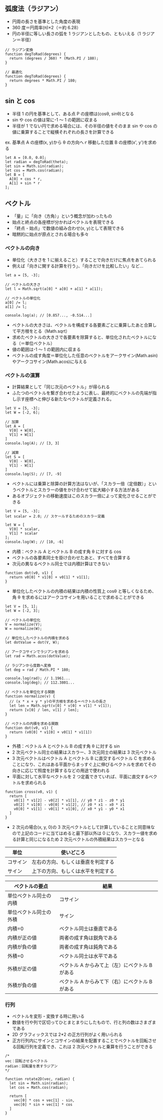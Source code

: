 ## 弧度法（ラジアン）

- 円周の長さを基準とした角度の表現
- 360 度＝円周率(π)×2（＝約 6.28）
- 円の半径に等しい長さの弧を 1 ラジアンとしたもの、ともいえる（1 ラジアン＝半径）

```
// ラジアン変換
function degToRad(degrees) {
  return (degrees / 360) * (Math.PI / 180);
}

// 最適化
function degToRad(degrees) {
  return degrees * Math.PI / 180;
}
```

## sin と cos

- 半径 1 の円を基準として、ある点 P の座標は(cosθ, sinθ)となる
- sin や cos の値は常に-1 ～ 1 の範囲に収まる
- 半径が 1 でない円で求める場合には、その半径の値をそのまま sin や cos の値に乗算することで縦横それぞれの長さを計算できる

ex. 基準点 A の座標(x, y)から θ の方向へｒ移動した位置 B の座標(x', y')を求める

```
let A = [0.0, 0.0];
let radian = degToRad(theta);
let sin = Math.sin(radian);
let cos = Math.cos(radian);
let B = [
  A[0] + cos * r,
  A[1] + sin * r
];
```

## ベクトル

- 「量」に「向き（方角）」という概念が加わったもの
- 始点と終点の各座標が分かればベクトルを表現できる
- 「終点 - 始点」で数値の組み合わせ(x, y)として表現できる
- 暗黙的に始点が原点とされる場合も多々

### ベクトルの向き

- 単位化（大きさを 1 に揃えること）することで向きだけに焦点をあてられる
- 例えば「向きに関する計算を行う」、「向きだけを比較したい」など…

```
let a = [5, -3];

// ベクトルの大きさ
let l = Math.sqrt(a[0] * a[0] + a[1] * a[1]);

// ベクトルの単位化
a[0] /= l;
a[1] /= l;

console.log(a); // [0.857..., -0.514...]
```

- ベクトルの大きさは、ベクトルを構成する各要素ごとに乗算したあと合算して平方根をとる（Math.sqrt）
- 求めたベクトルの大きさで各要素を除算すると、単位化されたベクトルになる（＝単位ベクトル）
- 値の範囲は-1 ～ 1 の範囲内に収まる
- ベクトルの成す角度＝単位化した任意のベクトルをアークサイン(Math.asin)やアークコサイン(Math.acos)に与える

### ベクトルの演算

- 計算結果として「同じ次元のベクトル」が得られる
- ふたつのベクトルを繋ぎ合わせたように表し、最終的にベクトルの先端が指し示す座標へと伸びる新たなベクトルが定義される。

```
let V = [5, -3];
let W = [-2, 6];

// 加算
let A = [
  V[0] + W[0],
  V[1] + W[1]
]
console.log(A); // [3, 3]

// 減算
let S = [
  V[0] - W[0],
  V[1] - W[1]
]
console.log(S); // [7, -9]
```

- ベクトルには乗算と除算の計算方法はないが、「スカラー倍（定倍数）」というベクトルとスカラーの値をかけ合わせて拡大縮小する方法がある
- あるオブジェクトの移動速度はこのスカラー倍によって変化させることができる

```
let V = [5, -3];
let scalar = 2.0; // スケールするためのスカラー定義

let W = [
  V[0] * scalar,
  V[1] * scalar
];
console.log(W); // [10, -6]
```

- 内積：ベクトル A とベクトル B の成す角 θ に対する cos
- ベクトルの各要素同士を掛け合わせたあと、すべてを合算する
- 次元の異なるベクトル同士では内積計算はできない

```
function dot(v0, v1) {
  return v0[0] * v1[0] + v0[1] * v1[1];
}
```

- 単位化したベクトルの内積の結果は内積の性質上 cosθ と等しくなるため、角 θ を求めるにはアークコサインを用いることで求めることができる

```
let V = [5, 1];
let W = [-2, 3];

// ベクトルの単位化
V = normalize(V);
W = normalize(W);

// 単位化したベクトルの内積を求める
let dotValue = dot(V, W);

// アークコサインでラジアンを求める
let rad = Math.acos(dotValue);

// ラジアンから度数へ変換
let deg = rad / Math.PI * 180;

console.log(rad); // 1.1961...
console.log(deg); // 112.3801...

// ベクトルを単位化する関数
function normalize(v) {
  // (x * x + y * y)の平方根を求める＝ベクトルの長さ
  let len = Math.sqrt(v[0] * v[0] + v[1] * v[1]);
  return [v[0] / len, v[1] / len];
}

// ベクトルの内積を求める関数
function dot(v0, v1) {
  return (v0[0] * v1[0] + v0[1] * v1[1])
}
```

- 外積：ベクトル A とベクトル B の成す角 θ に対する sin
- 2 次元ベクトル同士の結果はスカラー、3 次元同士の結果は 3 次元ベクトル
- 3 次元ベクトルはベクトル A とベクトル B に直交するベクトル C を求めることになり、これはある平面からまっすぐ上に伸びるベクトルを求めてその向きに応じて照度を計算するなどの用途で使われる
- 平面に対して水平なベクトルを 2 つ定義できていれば、平面に直交するベクトルを求められる

```
function cross(v0, v1) {
  return [
    v0[1] * v1[2] - v0[2] * v1[1], // y0 * z1 - z0 * y1
    v0[2] * v1[0] - v0[0] * v1[2], // z0 * x1 - x0 * z1
    v0[0] * v1[1] - v0[1] * v1[0], // x0 * y1 - y0 * x1
  ]
}
```

- 2 次元の場合(x, y, 0)の 3 次元ベクトルとして計算していることと同意味なので上記のコードに当てはめると最下部以外は 0 になり、スカラー値を求める計算と同じになるため 2 次元ベクトルの外積結果はスカラーとなる

| 単位     | 使いどころ                         |
| -------- | ---------------------------------- |
| コサイン | 左右の方向、もしくは垂直を判定する |
| サイン   | 上下の方向、もしくは水平を判定する |

| ベクトルの要点         | 結果                                           |
| ---------------------- | ---------------------------------------------- |
| 単位ベクトル同士の内積 | コサイン                                       |
| 単位ベクトル同士の外積 | サイン                                         |
| 内積=0                 | ベクトル同士は垂直である                       |
| 内積が正の値           | 両者の成す角は鋭角である                       |
| 内積が負の値           | 両者の成す角は鈍角である                       |
| 外積=0                 | ベクトル同士は水平である                       |
| 外積が正の値           | ベクトル A からみて上（左）にベクトル B がある |
| 外積が負の値           | ベクトル A からみて下（右）にベクトル B がある |

### 行列

- ベクトルを変形・変換する時に用いる
- 数値を行や列で区切ってひとまとまりにしたもので、行と列の数はさまざまである
- 2D グラフィックスでは 2\*2 の正方行列がよく用いられる
- 正方行列内にサインとコサインの結果を配置することでベクトルを回転させる回転行列を定義でき、これは 2 次元ベクトルと乗算を行うことができる

```
/*
vec：回転させるベクトル
radian：回転量を表すラジアン
*/

function rotate2D(vec, radian) {
  let sin = Math.sin(radian);
  let cos = Math.cos(radian);

  return [
    vec[0] * cos + vec[1] - sin,
    vec[0] * sin + vec[1] * cos
  ]
}
```
